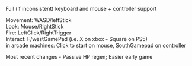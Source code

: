 Full (if inconsistent) keyboard and mouse + controller support

Movement: WASD/leftStick<br>
Look: Mouse/RightStick<br>
Fire: LeftClick/RightTrigger<br>
Interact: F/westGamePad (i.e. X on xbox - Square on PS5)<br>
in arcade machines: Click to start on mouse, SouthGamepad on controller


Most recent changes - Passive HP regen; Easier early game
